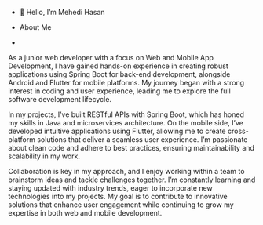 - 👋 Hello, I’m Mehedi Hasan

- About Me

- 
As a junior web developer with a focus on Web and Mobile App Development, I have gained hands-on experience in creating robust applications using Spring Boot for back-end development, alongside Android and Flutter for mobile platforms. My journey began with a strong interest in coding and user experience, leading me to explore the full software development lifecycle.

In my projects, I’ve built RESTful APIs with Spring Boot, which has honed my skills in Java and microservices architecture. On the mobile side, I’ve developed intuitive applications using Flutter, allowing me to create cross-platform solutions that deliver a seamless user experience. I’m passionate about clean code and adhere to best practices, ensuring maintainability and scalability in my work.

Collaboration is key in my approach, and I enjoy working within a team to brainstorm ideas and tackle challenges together. I’m constantly learning and staying updated with industry trends, eager to incorporate new technologies into my projects. My goal is to contribute to innovative solutions that enhance user engagement while continuing to grow my expertise in both web and mobile development.

